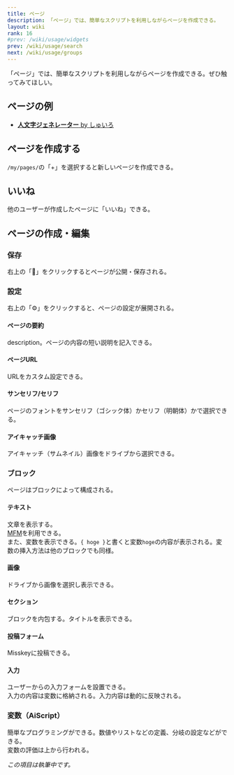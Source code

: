 ```yaml
---
title: ページ
description: 「ページ」では、簡単なスクリプトを利用しながらページを作成できる。
layout: wiki
rank: 16
#prev: /wiki/usage/widgets
prev: /wiki/usage/search
next: /wiki/usage/groups
---
```

「ページ」では、簡単なスクリプトを利用しながらページを作成できる。ぜひ触ってみてほしい。

## ページの例
- [**人文字ジェネレーター** by しゅいろ](https://misskey.io/@syuilo/pages/human)

## ページを作成する
`/my/pages/`の「+」を選択すると新しいページを作成できる。

## いいね
他のユーザーが作成したページに「いいね」できる。

## ページの作成・編集
### 保存
右上の「💾」をクリックするとページが公開・保存される。

### 設定
右上の「⚙」をクリックすると、ページの設定が展開される。

#### ページの要約
description。ページの内容の短い説明を記入できる。

#### ページURL
URLをカスタム設定できる。

#### サンセリフ/セリフ
ページのフォントをサンセリフ（ゴシック体）かセリフ（明朝体）かで選択できる。

#### アイキャッチ画像
アイキャッチ（サムネイル）画像をドライブから選択できる。

### ブロック
ページはブロックによって構成される。

#### テキスト
文章を表示する。  
[MFM](mfm)を利用できる。  
また、変数を表示できる。`{ hoge }`と書くと変数`hoge`の内容が表示される。変数の挿入方法は他のブロックでも同様。

#### 画像
ドライブから画像を選択し表示できる。

#### セクション
ブロックを内包する。タイトルを表示できる。

#### 投稿フォーム
Misskeyに投稿できる。

#### 入力
ユーザーからの入力フォームを設置できる。  
入力の内容は変数に格納される。入力内容は動的に反映される。

### 変数（AiScript）
簡単なプログラミングができる。数値やリストなどの定義、分岐の設定などができる。  
変数の評価は上から行われる。

*この項目は執筆中です。*

